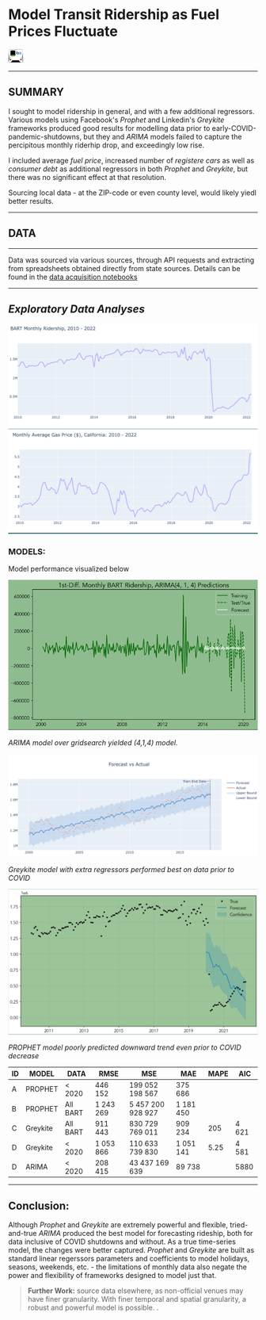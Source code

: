 # Model Transit Ridership as Fuel Prices Fluctuate

![](images/barti.png)

---
SUMMARY
---
I sought to model ridership in general, and with a few additional regressors. Various models using Facebook's _Prophet_ and Linkedin's _Greykite_ frameworks produced good results for modelling data prior to early-COVID-pandemic-shutdowns, but they and _ARIMA_ models failed to capture the percipitous monthly riderhip drop, and exceedingly low rise.

I included average _fuel price_, increased number of _registere cars_ as well as _consumer debt_ as additional regressors in both _Prophet_ and _Greykite_, but there was no significant effect at that resolution. 

Sourcing local data - at the ZIP-code or even county level, would likely yiedl better results. 

--- 
## DATA
---

Data was sourced via various sources, through API requests and extracting from spreadsheets obtained directly from state sources. Details can be found in the [data acquisition notebooks](/code/01_API_pulls.ipynb)


---

## _Exploratory Data Analyses_ 

<img src =images/barrt.png>
<br>
<img src =images/fuel.png>

### MODELS: 
Model performance visualized below

<img src =images/arima.png>

_ARIMA model over gridsearch yielded (4,1,4) model._

<img src=images/greykite.png>

_Greykite model with extra regressors performed best on data prior to COVID_

<img src=images/prophet.png>

_PROPHET model poorly predicted downward trend even prior to COVID decrease_
    


ID      | MODEL   | DATA      | RMSE        | MSE       | MAE               | MAPE           | AIC 
---     | ---     | ---        | ---       | ---       | ---             | ---             | ---  
A       | PROPHET | < 2020   | 446 152   | 199 052 198 567| 375 686             
B       | PROPHET | All BART   | 1 243 269   | 5 457 200 928 927| 1 181 450             
C       | Greykite| All BART    | 911 443 | 830 729 769 011   |909 234  | 205 | 4 621
D       | Greykite| < 2020    | 1 053 866| 110 633 739 830  |1 051 141|  5.25 | 4 581
D |     ARIMA   | < 2020  | 208 415 |  43 437 169 639| 89 738 | |   5880


--- 
## Conclusion: 
Although _Prophet_ and _Greykite_ are extremely powerful and flexible, tried-and-true _ARIMA_ produced the best model for forecasting rideship, both for data inclusive of COVID shutdowns and without. As a true time-series model, the changes were better captured. _Prophet_ and _Greykite_ are built as standard linear regerssors parameters and coefficients to model holidays, seasons, weekends, etc. - the limitations of monthly data also negate the power and flexibility of frameworks designed to model just that. 
> <b>Further Work:</b> source data elsewhere, as non-official venues may have finer granularity. With finer temporal and spatial granularity, a robust and powerful model is possible. .